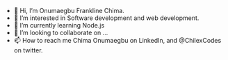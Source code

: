 - 👋 Hi, I’m Onumaegbu Frankline Chima.
- 👀 I’m interested in  Software development and web development.
- 🌱 I’m currently learning Node.js
- 💞️ I’m looking to collaborate on ...
- 📫 How to reach me Chima Onumaegbu on LinkedIn, and @ChilexCodes on twitter.

<!---
Chilex23/Chilex23 is a ✨ special ✨ repository because its `README.md` (this file) appears on your GitHub profile.
You can click the Preview link to take a look at your changes.
--->
